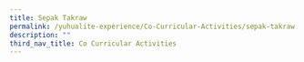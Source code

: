 ```yaml
---
title: Sepak Takraw
permalink: /yuhualite-experience/Co-Curricular-Activities/sepak-takraw
description: ""
third_nav_title: Co Curricular Activities
---
```

